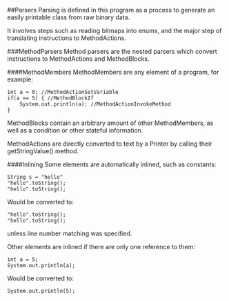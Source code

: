 ##Parsers
Parsing is defined in this program as a process to generate an easily printable class from raw binary data.

It involves steps such as reading bitmaps into enums, and the major step of translating instructions to MethodActions.

###MethodParsers
Method parsers are the nested parsers which convert instructions to MethodActions and MethodBlocks.

####MethodMembers
MethodMembers are any element of a program, for example:

```
int a = 0; //MethodActionSetVariable
if(a == 5) { //MethodBlockIf
    System.out.println(a); //MethodActionInvokeMethod
}
```

MethodBlocks contain an arbitrary amount of other MethodMembers, as well as a condition or other stateful information.

MethodActions are directly converted to text by a Printer by calling their getStringValue() method.

####Inlining
Some elements are automatically inlined, such as constants:

```
String s = "hello"
"hello".toString();
"hello".toString();
```

Would be converted to:

```
"hello".toString();
"hello".toString();
```

unless line number matching was specified.

Other elements are inlined if there are only one reference to them:

```
int a = 5;
System.out.println(a);
```

Would be converted to:

```
System.out.println(5);
```